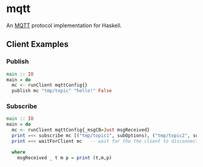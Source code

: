 # mqtt

An [MQTT][mqtt] protocol implementation for Haskell.

## Client Examples

### Publish

```haskell
main :: IO
main = do
  mc <- runClient mqttConfig{}
  publish mc "tmp/topic" "hello!" False
```

### Subscribe

```haskell
main :: IO
main = do
  mc <- runClient mqttConfig{_msgCB=Just msgReceived}
  print =<< subscribe mc [("tmp/topic1", subOptions), ("tmp/topic2", subOptions)] []
  print =<< waitForClient mc   -- wait for the the client to disconnect

  where
    msgReceived _ t m p = print (t,m,p)
```

[mqtt]: http://mqtt.org/
